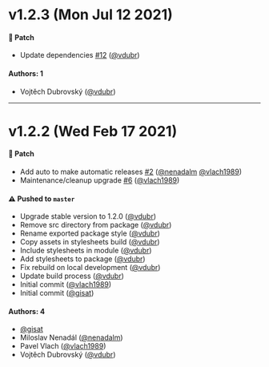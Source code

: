 # v1.2.3 (Mon Jul 12 2021)

#### 🐾 Patch

- Update dependencies [#12](https://github.com/gisat-panther/ptr-components/pull/12) ([@vdubr](https://github.com/vdubr))

#### Authors: 1

- Vojtěch Dubrovský ([@vdubr](https://github.com/vdubr))

---

# v1.2.2 (Wed Feb 17 2021)

#### 🐾 Patch

- Add auto to make automatic releases [#2](https://github.com/gisat-panther/ptr-components/pull/2) ([@nenadalm](https://github.com/nenadalm) [@vlach1989](https://github.com/vlach1989))
- Maintenance/cleanup upgrade [#6](https://github.com/gisat-panther/ptr-components/pull/6) ([@vlach1989](https://github.com/vlach1989))

#### ⚠️ Pushed to `master`

- Upgrade stable version to 1.2.0 ([@vdubr](https://github.com/vdubr))
- Remove src directory from package ([@vdubr](https://github.com/vdubr))
- Rename exported package style ([@vdubr](https://github.com/vdubr))
- Copy assets in stylesheets build ([@vdubr](https://github.com/vdubr))
- Include stylesheets in module ([@vdubr](https://github.com/vdubr))
- Add stylesheets to package ([@vdubr](https://github.com/vdubr))
- Fix rebuild on local development ([@vdubr](https://github.com/vdubr))
- Update build process ([@vdubr](https://github.com/vdubr))
- Initial commit ([@vlach1989](https://github.com/vlach1989))
- Initial commit ([@gisat](https://github.com/gisat))

#### Authors: 4

- [@gisat](https://github.com/gisat)
- Miloslav Nenadál ([@nenadalm](https://github.com/nenadalm))
- Pavel Vlach ([@vlach1989](https://github.com/vlach1989))
- Vojtěch Dubrovský ([@vdubr](https://github.com/vdubr))
